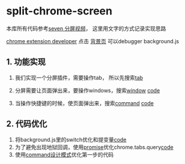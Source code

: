 # split-chrome-screen
本库所有代码参考[seven 分屏视频](https://www.bilibili.com/video/av94736617?p=1)，
这里用文字的方式记录实现思路

[chrome extension developer](https://developer.chrome.com/extensions)
点击 [背景页](chrome://extensions/) 可以debugger background.js
## 1. 功能实现
1. 我们实现一个分屏插件，需要操作tab， 所以先搜索[tab](https://developer.chrome.com/extensions/tabs)
2. 分屏需要让页面弹出来，要操作windows，搜索[window](https://developer.chrome.com/extensions/windows) 
[code](https://github.com/Brynn-hub/split-chrome-screen/tree/feature/init-extension)

3. 当操作快捷键的时候，使页面弹出来，搜索[command](https://developer.chrome.com/extensions/commands)
[code](https://github.com/Brynn-hub/split-chrome-screen/tree/feature/add-command)

## 2. 代码优化
1. 将background.js里的switch优化和提变量[code](https://github.com/Brynn-hub/split-chrome-screen/tree/feature/optimize-switch)
2. 为了避免出现地狱回调，使用[promise](http://www.ruanyifeng.com/blog/2015/05/async.html)优化chrome.tabs.query[code](https://github.com/Brynn-hub/split-chrome-screen/tree/feature/optimize-promise)
3. 使用[command设计模式](https://www.runoob.com/design-pattern/command-pattern.html)优化第一步的代码